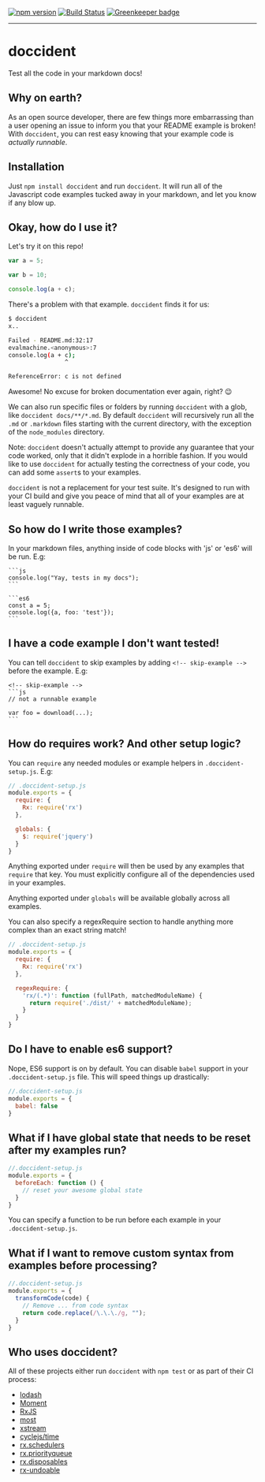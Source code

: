 [![npm version](https://badge.fury.io/js/doccident.svg)](http://badge.fury.io/js/doccident)
[![Build Status](https://travis-ci.org/Widdershin/doccident.svg?branch=master)](https://travis-ci.org/Widdershin/doccident)
[![Greenkeeper badge](https://badges.greenkeeper.io/Widdershin/doccident.svg)](https://greenkeeper.io/)

* * *

# doccident

Test all the code in your markdown docs!

Why on earth?
---

As an open source developer, there are few things more embarrassing than a user opening an issue to inform you that your README example is broken! With  `doccident`, you can rest easy knowing that your example code is *actually runnable*.

Installation
---
Just `npm install doccident` and run `doccident`. It will run all of the Javascript code examples tucked away in your markdown, and let you know if any blow up.

Okay, how do I use it?
---

Let's try it on this repo!

```js
var a = 5;

var b = 10;

console.log(a + c);
```

There's a problem with that example. `doccident` finds it for us:

```bash
$ doccident
x..

Failed - README.md:32:17
evalmachine.<anonymous>:7
console.log(a + c);
                ^

ReferenceError: c is not defined
```

Awesome! No excuse for broken documentation ever again, right? :wink:

We can also run specific files or folders by running `doccident` with a glob, like `doccident docs/**/*.md`. By default `doccident` will recursively run all the `.md` or `.markdown` files starting with the current directory, with the exception of the `node_modules` directory.

Note: `doccident` doesn't actually attempt to provide any guarantee that your code worked, only that it didn't explode in a horrible fashion. If you would like to use `doccident` for actually testing the correctness of your code, you can add some `assert`s to your examples.

`doccident` is not a replacement for your test suite. It's designed to run with your CI build and give you peace of mind that all of your examples are at least vaguely runnable.

So how do I write those examples?
---

In your markdown files, anything inside of code blocks with 'js' or 'es6' will be run. E.g:

    ```js
    console.log("Yay, tests in my docs");
    ```

    ```es6
    const a = 5;
    console.log({a, foo: 'test'});
    ```

I have a code example I don't want tested!
---
You can tell `doccident` to skip examples by adding `<!-- skip-example -->` before the example. E.g:

    <!-- skip-example -->
    ```js
    // not a runnable example

    var foo = download(...);
    ```

How do requires work? And other setup logic?
---

You can `require` any needed modules or example helpers in `.doccident-setup.js`. E.g:

<!-- skip-example -->
```js
// .doccident-setup.js
module.exports = {
  require: {
    Rx: require('rx')
  },

  globals: {
    $: require('jquery')
  }
}
```

Anything exported under `require` will then be used by any examples that `require` that key.
You must explicitly configure all of the dependencies used in your examples.

Anything exported under `globals` will be available globally across all examples.

You can also specify a regexRequire section to handle anything more complex than an exact string match!

<!-- skip-example -->
```js
// .doccident-setup.js
module.exports = {
  require: {
    Rx: require('rx')
  },

  regexRequire: {
    'rx/(.*)': function (fullPath, matchedModuleName) {
      return require('./dist/' + matchedModuleName);
    }
  }
}
```

Do I have to enable es6 support?
---

Nope, ES6 support is on by default. You can disable `babel` support
in your `.doccident-setup.js` file.
This will speed things up drastically:

<!-- skip-example -->
```js
//.doccident-setup.js
module.exports = {
  babel: false
}
```

What if I have global state that needs to be reset after my examples run?
---
<!-- skip-example -->
```js
//.doccident-setup.js
module.exports = {
  beforeEach: function () {
    // reset your awesome global state
  }
}
```

You can specify a function to be run before each example in your `.doccident-setup.js`.

What if I want to remove custom syntax from examples before processing?
---

<!-- skip-example -->
```js
//.doccident-setup.js
module.exports = {
  transformCode(code) {
    // Remove ... from code syntax
    return code.replace(/\.\.\./g, "");
  }
}
```

Who uses doccident?
---

All of these projects either run `doccident` with `npm test` or as part of their CI process:

* [lodash](https://github.com/lodash/lodash)
* [Moment](https://github.com/moment/momentjs.com)
* [RxJS](https://github.com/ReactiveX/RxJS)
* [most](https://github.com/cujojs/most)
* [xstream](https://github.com/staltz/xstream)
* [cyclejs/time](https://github.com/cyclejs/time)
* [rx.schedulers](https://github.com/Reactive-Extensions/rx.schedulers)
* [rx.priorityqueue](https://github.com/Reactive-Extensions/rx.priorityqueue)
* [rx.disposables](https://github.com/Reactive-Extensions/rx.disposables)
* [rx-undoable](https://github.com/Widdershin/rx-undoable)
